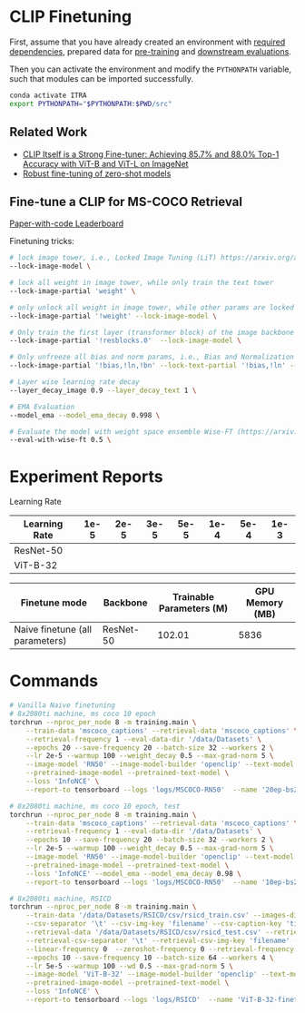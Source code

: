 # CLIP Finetuning

First, assume that you have already created an environment with [required dependencies](../getting-started/install-dependencies.md), prepared data for [pre-training](../getting-started/prepare-pretraining-data.md) and [downstream evaluations](../getting-started/prepare-downstream-data.md).

Then you can activate the environment and modify the `PYTHONPATH` variable, such that modules can be imported successfully.
```bash
conda activate ITRA
export PYTHONPATH="$PYTHONPATH:$PWD/src"
```

## Related Work

- [CLIP Itself is a Strong Fine-tuner: Achieving 85.7% and 88.0% Top-1 Accuracy with ViT-B and ViT-L on ImageNet](https://arxiv.org/abs/2212.06138)
- [Robust fine-tuning of zero-shot models](https://arxiv.org/abs/2109.01903)


## Fine-tune a CLIP for MS-COCO Retrieval

[Paper-with-code Leaderboard](https://paperswithcode.com/sota/cross-modal-retrieval-on-coco-2014)


Finetuning tricks:
```bash
# lock image tower, i.e., Locked Image Tuning (LiT) https://arxiv.org/abs/2111.07991
--lock-image-model \

# lock all weight in image tower, while only train the text tower
--lock-image-partial 'weight' \

# only unlock all weight in image tower, while other params are locked
--lock-image-partial '!weight' --lock-image-model \

# Only train the first layer (transformer block) of the image backbone
--lock-image-partial '!resblocks.0'  --lock-image-model \

# Only unfreeze all bias and norm params, i.e., Bias and Normalization Optimization (BiNor) https://arxiv.org/abs/2203.07190
--lock-image-partial '!bias,!ln,!bn' --lock-text-partial '!bias,!ln' --lock-image-model  --lock-text-model \

# Layer wise learning rate decay
--layer_decay_image 0.9 --layer_decay_text 1 \

# EMA Evaluation
--model_ema --model_ema_decay 0.998 \

# Evaluate the model with weight space ensemble Wise-FT (https://arxiv.org/abs/2109.01903)
--eval-with-wise-ft 0.5 \
```


# Experiment Reports

Learning Rate

| Learning Rate | 1e-5 | 2e-5 | 3e-5 | 5e-5 | 1e-4 | 5e-4 | 1e-3 |
|---------------|------|------|------|------|------|------|------|
| ResNet-50     |      |      |      |      |      |      |      |
| ViT-B-32      |      |      |      |      |      |      |      |


| Finetune mode | Backbone | Trainable Parameters (M) | GPU Memory (MB) |
|---------------|------|------|------|
| Naive finetune (all parameters) | ResNet-50 | 102.01 | 5836 |

# Commands

```bash
# Vanilla Naive finetuning
# 8x2080ti machine, ms coco 10 epoch
torchrun --nproc_per_node 8 -m training.main \
    --train-data 'mscoco_captions' --retrieval-data 'mscoco_captions' \
    --retrieval-frequency 1 --eval-data-dir '/data/Datasets' \
    --epochs 20 --save-frequency 20 --batch-size 32 --workers 2 \
    --lr 2e-5 --warmup 100 --weight_decay 0.5 --max-grad-norm 5 \
    --image-model 'RN50' --image-model-builder 'openclip' --text-model 'RN50' --text-model-builder 'openclip'\
    --pretrained-image-model --pretrained-text-model \
    --loss 'InfoNCE' \
    --report-to tensorboard --logs 'logs/MSCOCO-RN50'  --name '20ep-bs256-lr2e-5-wd0.5'
```

```bash
# 8x2080ti machine, ms coco 10 epoch, test
torchrun --nproc_per_node 8 -m training.main \
    --train-data 'mscoco_captions' --retrieval-data 'mscoco_captions' \
    --retrieval-frequency 1 --eval-data-dir '/data/Datasets' \
    --epochs 10 --save-frequency 20 --batch-size 32 --workers 2 \
    --lr 2e-5 --warmup 100 --weight_decay 0.5 --max-grad-norm 5 \
    --image-model 'RN50' --image-model-builder 'openclip' --text-model 'RN50' --text-model-builder 'openclip'\
    --pretrained-image-model --pretrained-text-model \
    --loss 'InfoNCE' --model_ema --model_ema_decay 0.98 \
    --report-to tensorboard --logs 'logs/MSCOCO-RN50'  --name '10ep-bs256-lr2e-5-wd0.5-EMA(0.98)'
```

```bash
# 8x2080ti machine, RSICD
torchrun --nproc_per_node 8 -m training.main \
    --train-data '/data/Datasets/RSICD/csv/rsicd_train.csv' --images-dir '/data/Datasets/RSICD/RSICD_images/RSICD_images' \
    --csv-separator '\t' --csv-img-key 'filename' --csv-caption-key 'title' \
    --retrieval-data '/data/Datasets/RSICD/csv/rsicd_test.csv' --retrieval-images-dir '/data/Datasets/RSICD/RSICD_images/RSICD_images' \
    --retrieval-csv-separator '\t' --retrieval-csv-img-key 'filename' --retrieval-csv-caption-key 'title' \
    --linear-frequency 0  --zeroshot-frequency 0 --retrieval-frequency 1  --nlp-eval-frequency 0  --eval-data-dir '/data/Datasets' \
    --epochs 10 --save-frequency 10 --batch-size 64 --workers 4 \
    --lr 5e-5 --warmup 100 --wd 0.5 --max-grad-norm 5 \
    --image-model 'ViT-B-32' --image-model-builder 'openclip' --text-model 'ViT-B-32' --text-model-builder 'openclip'\
    --pretrained-image-model --pretrained-text-model \
    --loss 'InfoNCE' \
    --report-to tensorboard --logs 'logs/RSICD'  --name 'ViT-B-32-finetune-lr=5e-5'
```